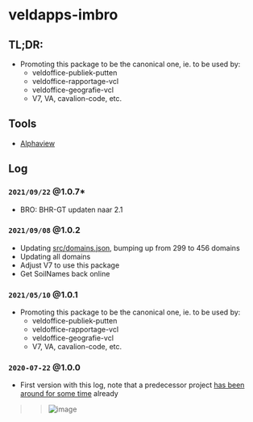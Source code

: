 # veldapps-imbro

## TL;DR:

* Promoting this package to be the canonical one, ie. to be used by:
	* veldoffice-publiek-putten
	* veldoffice-rapportage-vcl
	* veldoffice-geografie-vcl
	* V7, VA, cavalion-code, etc.

## Tools

* [Alphaview]([/tools/devtools/:])

## Log

### `2021/09/22` @1.0.7*

* BRO: BHR-GT updaten naar 2.1

### `2021/09/08` @1.0.2

* Updating [src/domains.json](:), bumping up from 299 to 456 domains
* Updating all domains
* Adjust V7 to use this package
* Get SoilNames back online

### `2021/05/10` @1.0.1
* Promoting this package to be the canonical one, ie. to be used by:
	* veldoffice-publiek-putten
	* veldoffice-rapportage-vcl
	* veldoffice-geografie-vcl
	* V7, VA, cavalion-code, etc.

### `2020-07-22` @1.0.0
* First version with this log, note that a predecessor project [has been around for some time](https://www.npmjs.com/package/veldapps-codes-broservices) already

>> ![image](https://user-images.githubusercontent.com/686773/88216603-eddf2500-cc22-11ea-83af-b8578729c4b1.png)
